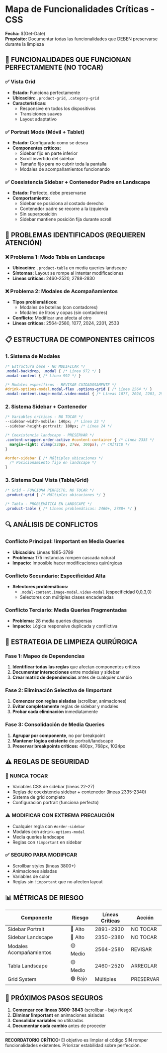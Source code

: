 # Mapa de Funcionalidades Críticas - CSS

**Fecha:** $(Get-Date)  
**Propósito:** Documentar todas las funcionalidades que DEBEN preservarse durante la limpieza

## 🎯 FUNCIONALIDADES QUE FUNCIONAN PERFECTAMENTE (NO TOCAR)

### ✅ Vista Grid
- **Estado:** Funciona perfectamente
- **Ubicación:** `.product-grid`, `.category-grid`
- **Características:**
  - Responsive en todos los dispositivos
  - Transiciones suaves
  - Layout adaptativo

### ✅ Portrait Mode (Móvil + Tablet)
- **Estado:** Configurado como se desea
- **Componentes críticos:**
  - Sidebar fijo en parte inferior
  - Scroll invertido del sidebar
  - Tamaño fijo para no cubrir toda la pantalla
  - Modales de acompañamientos funcionando

### ✅ Coexistencia Sidebar + Contenedor Padre en Landscape
- **Estado:** Perfecto, debe preservarse
- **Comportamiento:**
  - Sidebar se posiciona al costado derecho
  - Contenedor padre se recorre a la izquierda
  - Sin superposición
  - Sidebar mantiene posición fija durante scroll

## 🚨 PROBLEMAS IDENTIFICADOS (REQUIEREN ATENCIÓN)

### ❌ Problema 1: Modo Tabla en Landscape
- **Ubicación:** `.product-table` en media queries landscape
- **Síntomas:** Layout se rompe al intentar modificaciones
- **Líneas críticas:** 2460-2520, 2788-2830

### ❌ Problema 2: Modales de Acompañamientos
- **Tipos problemáticos:**
  - Modales de botellas (con contadores)
  - Modales de litros y copas (sin contadores)
- **Conflicto:** Modificar uno afecta al otro
- **Líneas críticas:** 2564-2580, 1077, 2024, 2201, 2533

## 📋 ESTRUCTURA DE COMPONENTES CRÍTICOS

### 1. Sistema de Modales
```css
/* Estructura base - NO MODIFICAR */
.modal-backdrop, .modal { /* Línea 972 */ }
.modal-content { /* Línea 992 */ }

/* Modales específicos - REVISAR CUIDADOSAMENTE */
#drink-options-modal.modal-flex .options-grid { /* Línea 2564 */ }
.modal-content.image-modal.video-modal { /* Líneas 1077, 2024, 2201, 2533 */ }
```

### 2. Sistema Sidebar + Contenedor
```css
/* Variables críticas - NO TOCAR */
--sidebar-width-mobile: 140px; /* Línea 23 */
--sidebar-height-portrait: 180px; /* Línea 24 */

/* Coexistencia landscape - PRESERVAR */
.content-wrapper.order-active #content-container { /* Línea 2335 */
  margin-right: clamp(220px, 27vw, 300px); /* CRÍTICO */
}

#order-sidebar { /* Múltiples ubicaciones */
  /* Posicionamiento fijo en landscape */
}
```

### 3. Sistema Dual Vista (Tabla/Grid)
```css
/* Grid - FUNCIONA PERFECTO, NO TOCAR */
.product-grid { /* Múltiples ubicaciones */ }

/* Tabla - PROBLEMÁTICA EN LANDSCAPE */
.product-table { /* Líneas problemáticas: 2460+, 2788+ */ }
```

## 🔍 ANÁLISIS DE CONFLICTOS

### Conflicto Principal: !important en Media Queries
- **Ubicación:** Líneas 1885-3789
- **Problema:** 175 instancias rompen cascada natural
- **Impacto:** Imposible hacer modificaciones quirúrgicas

### Conflicto Secundario: Especificidad Alta
- **Selectores problemáticos:**
  - `.modal-content.image-modal.video-modal` (especificidad 0,0,3,0)
  - Selectores con múltiples clases encadenadas

### Conflicto Terciario: Media Queries Fragmentadas
- **Problema:** 28 media queries dispersas
- **Impacto:** Lógica responsive duplicada y conflictiva

## 🎯 ESTRATEGIA DE LIMPIEZA QUIRÚRGICA

### Fase 1: Mapeo de Dependencias
1. **Identificar todas las reglas** que afectan componentes críticos
2. **Documentar interacciones** entre modales y sidebar
3. **Crear matriz de dependencias** antes de cualquier cambio

### Fase 2: Eliminación Selectiva de !important
1. **Comenzar con reglas aisladas** (scrollbar, animaciones)
2. **Evitar completamente** reglas de sidebar y modales
3. **Probar cada eliminación** inmediatamente

### Fase 3: Consolidación de Media Queries
1. **Agrupar por componente**, no por breakpoint
2. **Mantener lógica existente** de portrait/landscape
3. **Preservar breakpoints críticos:** 480px, 768px, 1024px

## ⚠️ REGLAS DE SEGURIDAD

### 🚫 NUNCA TOCAR
- Variables CSS de sidebar (líneas 22-27)
- Reglas de coexistencia sidebar + contenedor (líneas 2335-2340)
- Sistema de grid completo
- Configuración portrait (funciona perfecto)

### ⚠️ MODIFICAR CON EXTREMA PRECAUCIÓN
- Cualquier regla con `#order-sidebar`
- Modales con `#drink-options-modal`
- Media queries landscape
- Reglas con `!important` en sidebar

### ✅ SEGURO PARA MODIFICAR
- Scrollbar styles (líneas 3800+)
- Animaciones aisladas
- Variables de color
- Reglas sin `!important` que no afecten layout

## 📊 MÉTRICAS DE RIESGO

| Componente | Riesgo | Líneas Críticas | Acción |
|------------|--------|-----------------|---------|
| Sidebar Portrait | 🔴 Alto | 2891-2930 | NO TOCAR |
| Sidebar Landscape | 🔴 Alto | 2350-2380 | NO TOCAR |
| Modales Acompañamientos | 🟡 Medio | 2564-2580 | REVISAR |
| Tabla Landscape | 🟡 Medio | 2460-2520 | ARREGLAR |
| Grid System | 🟢 Bajo | Múltiples | PRESERVAR |

## 🎯 PRÓXIMOS PASOS SEGUROS

1. **Comenzar con líneas 3800-3843** (scrollbar - bajo riesgo)
2. **Eliminar !important** en animaciones aisladas
3. **Consolidar variables** no utilizadas
4. **Documentar cada cambio** antes de proceder

---

**RECORDATORIO CRÍTICO:** El objetivo es limpiar el código SIN romper funcionalidades existentes. Priorizar estabilidad sobre perfección.